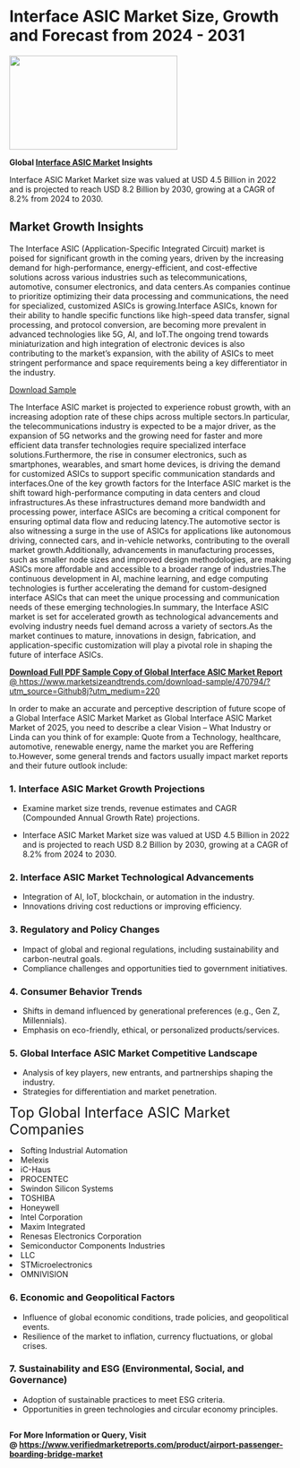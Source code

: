 <H1>Interface ASIC Market Size, Growth and Forecast from 2024 - 2031</H1><img class="aligncenter size-medium wp-image-584254" src="https://thirdeyenews.in/wp-content/uploads/2024/09/Global-Market-Research-300x168.jpeg" alt="" width="300" height="168" /><p><strong>Global&nbsp;<a href="https://www.marketsizeandtrends.com/download-sample/470794/?utm_source=Github8j?utm_medium=220">Interface ASIC Market</a> Insights</strong></p><p>Interface ASIC Market Market size was valued at USD 4.5 Billion in 2022 and is projected to reach USD 8.2 Billion by 2030, growing at a CAGR of 8.2% from 2024 to 2030.</p><p><h2>Market Growth Insights</h2> <p>The Interface ASIC (Application-Specific Integrated Circuit) market is poised for significant growth in the coming years, driven by the increasing demand for high-performance, energy-efficient, and cost-effective solutions across various industries such as telecommunications, automotive, consumer electronics, and data centers.As companies continue to prioritize optimizing their data processing and communications, the need for specialized, customized ASICs is growing.Interface ASICs, known for their ability to handle specific functions like high-speed data transfer, signal processing, and protocol conversion, are becoming more prevalent in advanced technologies like 5G, AI, and IoT.The ongoing trend towards miniaturization and high integration of electronic devices is also contributing to the market’s expansion, with the ability of ASICs to meet stringent performance and space requirements being a key differentiator in the industry.</p> <p><a href="#">Download Sample</a></p> <p>The Interface ASIC market is projected to experience robust growth, with an increasing adoption rate of these chips across multiple sectors.In particular, the telecommunications industry is expected to be a major driver, as the expansion of 5G networks and the growing need for faster and more efficient data transfer technologies require specialized interface solutions.Furthermore, the rise in consumer electronics, such as smartphones, wearables, and smart home devices, is driving the demand for customized ASICs to support specific communication standards and interfaces.One of the key growth factors for the Interface ASIC market is the shift toward high-performance computing in data centers and cloud infrastructures.As these infrastructures demand more bandwidth and processing power, interface ASICs are becoming a critical component for ensuring optimal data flow and reducing latency.The automotive sector is also witnessing a surge in the use of ASICs for applications like autonomous driving, connected cars, and in-vehicle networks, contributing to the overall market growth.Additionally, advancements in manufacturing processes, such as smaller node sizes and improved design methodologies, are making ASICs more affordable and accessible to a broader range of industries.The continuous development in AI, machine learning, and edge computing technologies is further accelerating the demand for custom-designed interface ASICs that can meet the unique processing and communication needs of these emerging technologies.In summary, the Interface ASIC market is set for accelerated growth as technological advancements and evolving industry needs fuel demand across a variety of sectors.As the market continues to mature, innovations in design, fabrication, and application-specific customization will play a pivotal role in shaping the future of interface ASICs.</p> <p><a href="#"></p><p><span class=""><strong>Download Full PDF Sample Copy of Global Interface ASIC Market Report</strong> @ <a href="https://www.marketsizeandtrends.com/download-sample/470794/?utm_source=Github8j?utm_medium=220" target="_blank">https://www.marketsizeandtrends.com/download-sample/470794/?utm_source=Github8j?utm_medium=220</a></span></p><p>In order to make an accurate and perceptive description of future scope of a Global&nbsp;Interface ASIC Market Market as Global&nbsp;Interface ASIC Market Market of 2025, you need to describe a clear Vision &ndash; What Industry or Linda can you think of for example: Quote from a Technology, healthcare, automotive, renewable energy, name the market you are Reffering to.However, some general trends and factors usually impact market reports and their future outlook include:</p><h3>1.&nbsp;<strong>Interface ASIC Market Growth Projections</strong></h3><ul><li>Examine market size trends, revenue estimates and CAGR (Compounded Annual Growth Rate) projections.</li><li><p>Interface ASIC Market Market size was valued at USD 4.5 Billion in 2022 and is projected to reach USD 8.2 Billion by 2030, growing at a CAGR of 8.2% from 2024 to 2030.</p></li></ul><h3>2.&nbsp;<strong>Interface ASIC Market Technological Advancements</strong></h3><ul><li>Integration of AI, IoT, blockchain, or automation in the industry.</li><li>Innovations driving cost reductions or improving efficiency.</li></ul><h3>3.&nbsp;<strong>Regulatory and Policy Changes</strong></h3><ul><li>Impact of global and regional regulations, including sustainability and carbon-neutral goals.</li><li>Compliance challenges and opportunities tied to government initiatives.</li></ul><h3>4.&nbsp;<strong>Consumer Behavior Trends</strong></h3><ul><li>Shifts in demand influenced by generational preferences (e.g., Gen Z, Millennials).</li><li>Emphasis on eco-friendly, ethical, or personalized products/services.</li></ul><h3>5.&nbsp;<strong>Global Interface ASIC Market Competitive Landscape</strong></h3><ul><li>Analysis of key players, new entrants, and partnerships shaping the industry.</li><li>Strategies for differentiation and market penetration.</li></ul><p data-pm-slice="1 1 []"><span style="color: inherit; font-family: inherit; font-size: 25px;">Top Global Interface ASIC Market Companies</span></p><div class="" data-test-id=""><p><li>Softing Industrial Automation</li><li> Melexis</li><li> iC-Haus</li><li> PROCENTEC</li><li> Swindon Silicon Systems</li><li> TOSHIBA</li><li> Honeywell</li><li> Intel Corporation</li><li> Maxim Integrated</li><li> Renesas Electronics Corporation</li><li> Semiconductor Components Industries</li><li> LLC</li><li> STMicroelectronics</li><li> OMNIVISION</li></p></div><h3>6.&nbsp;<strong>Economic and Geopolitical Factors</strong></h3><ul><li>Influence of global economic conditions, trade policies, and geopolitical events.</li><li>Resilience of the market to inflation, currency fluctuations, or global crises.</li></ul><h3>7.&nbsp;<strong>Sustainability and ESG (Environmental, Social, and Governance)</strong></h3><ul><li>Adoption of sustainable practices to meet ESG criteria.</li><li>Opportunities in green technologies and circular economy principles.</li></ul><h2><strong style="font-size: 14px;">For More Information or Query, Visit @&nbsp;</strong><a style="background-color: #ffffff; font-size: 14px;" href="https://www.marketsizeandtrends.com/report/interface-asic-market/" target="_blank">https://www.verifiedmarketreports.com/product/airport-passenger-boarding-bridge-market</a></h2>